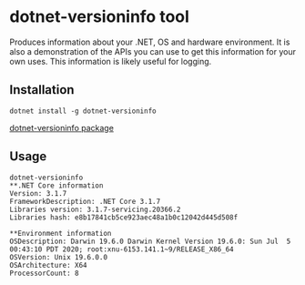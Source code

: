 # dotnet-versioninfo tool

Produces information about your .NET, OS and hardware environment. It is also a demonstration of the APIs you can use to get this information for your own uses. This information is likely useful for logging.

## Installation

```console
dotnet install -g dotnet-versioninfo
```

[dotnet-versioninfo package](https://www.nuget.org/packages/dotnetsay/)

## Usage

```console
dotnet-versioninfo
**.NET Core information
Version: 3.1.7
FrameworkDescription: .NET Core 3.1.7
Libraries version: 3.1.7-servicing.20366.2
Libraries hash: e8b17841cb5ce923aec48a1b0c12042d445d508f

**Environment information
OSDescription: Darwin 19.6.0 Darwin Kernel Version 19.6.0: Sun Jul  5 00:43:10 PDT 2020; root:xnu-6153.141.1~9/RELEASE_X86_64
OSVersion: Unix 19.6.0.0
OSArchitecture: X64
ProcessorCount: 8
```
